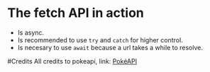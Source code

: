 # The fetch API in action

- Is async.
- Is recommended to use ``` try ``` and ``` catch ``` for higher control.
- Is necesary to use ``` await ``` because a url takes a while to resolve.

#Credits
All credits to pokeapi, link:
[PokéAPI](https://pokeapi.co)
